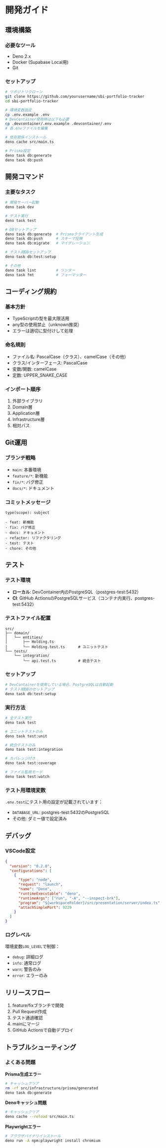 # 開発ガイド

## 環境構築

### 必要なツール
- Deno 2.x
- Docker (Supabase Local用)
- Git

### セットアップ
```bash
# リポジトリクローン
git clone https://github.com/yourusername/sbi-portfolio-tracker
cd sbi-portfolio-tracker

# 環境変数設定
cp .env.example .env
# DevContainer使用時は以下も必要
cp .devcontainer/.env.example .devcontainer/.env
# 各.envファイルを編集

# 依存関係インストール
deno cache src/main.ts

# Prisma設定
deno task db:generate
deno task db:push
```

## 開発コマンド

### 主要なタスク
```bash
# 開発サーバー起動
deno task dev

# テスト実行
deno task test

# DBセットアップ
deno task db:generate  # Prismaクライアント生成
deno task db:push      # スキーマ反映
deno task db:migrate   # マイグレーション

# テスト用DBセットアップ
deno task db:test:setup

# その他
deno task lint         # リンター
deno task fmt          # フォーマッター
```

## コーディング規約

### 基本方針
- TypeScriptの型を最大限活用
- any型の使用禁止（unknown推奨）
- エラーは適切に型付けして処理

### 命名規則
- ファイル名: PascalCase（クラス）、camelCase（その他）
- クラス/インターフェース: PascalCase
- 変数/関数: camelCase
- 定数: UPPER_SNAKE_CASE

### インポート順序
1. 外部ライブラリ
2. Domain層
3. Application層
4. Infrastructure層
5. 相対パス

## Git運用

### ブランチ戦略
- `main`: 本番環境
- `feature/*`: 新機能
- `fix/*`: バグ修正
- `docs/*`: ドキュメント

### コミットメッセージ
```
type(scope): subject

- feat: 新機能
- fix: バグ修正
- docs: ドキュメント
- refactor: リファクタリング
- test: テスト
- chore: その他
```

## テスト

### テスト環境
- **ローカル**: DevContainer内のPostgreSQL（postgres-test:5432）
- **CI**: GitHub ActionsのPostgreSQLサービス（コンテナ内実行、postgres-test:5432）

### テストファイル配置
```
src/
├── domain/
│   └── entities/
│       ├── Holding.ts
│       └── Holding.test.ts      # ユニットテスト
└── tests/
    └── integration/
        └── api.test.ts          # 統合テスト
```

### セットアップ
```bash
# DevContainerを使用している場合、PostgreSQLは自動起動
# テスト用DBのセットアップ
deno task db:test:setup
```

### 実行方法
```bash
# 全テスト実行
deno task test

# ユニットテストのみ
deno task test:unit

# 統合テストのみ
deno task test:integration

# カバレッジ付き
deno task test:coverage

# ファイル監視モード
deno task test:watch
```

### テスト用環境変数
`.env.test`にテスト用の設定が記載されています：
- `DATABASE_URL`: postgres-test:5432のPostgreSQL
- その他: ダミー値で設定済み

## デバッグ

### VSCode設定
```json
{
  "version": "0.2.0",
  "configurations": [
    {
      "type": "node",
      "request": "launch",
      "name": "Deno",
      "runtimeExecutable": "deno",
      "runtimeArgs": ["run", "-A", "--inspect-brk"],
      "program": "${workspaceFolder}/src/presentation/server/index.ts",
      "attachSimplePort": 9229
    }
  ]
}
```

### ログレベル
環境変数`LOG_LEVEL`で制御：
- `debug`: 詳細ログ
- `info`: 通常ログ
- `warn`: 警告のみ
- `error`: エラーのみ

## リリースフロー

1. feature/fixブランチで開発
2. Pull Request作成
3. テスト通過確認
4. mainにマージ
5. GitHub Actionsで自動デプロイ

## トラブルシューティング

### よくある問題

**Prisma生成エラー**
```bash
# キャッシュクリア
rm -rf src/infrastructure/prisma/generated
deno task db:generate
```

**Denoキャッシュ問題**
```bash
# キャッシュクリア
deno cache --reload src/main.ts
```

**Playwrightエラー**
```bash
# ブラウザバイナリインストール
deno run -A npm:playwright install chromium
```